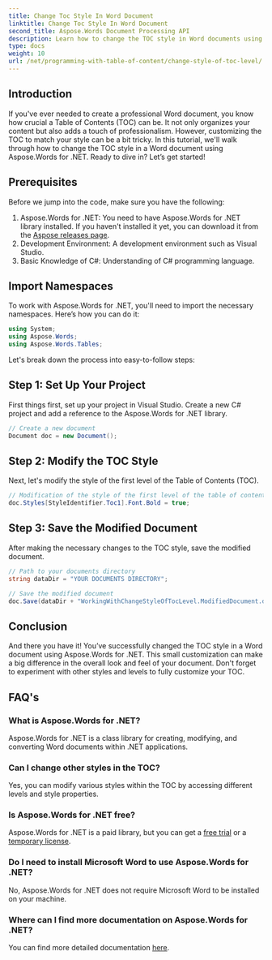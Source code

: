 ```yaml
---
title: Change Toc Style In Word Document
linktitle: Change Toc Style In Word Document
second_title: Aspose.Words Document Processing API
description: Learn how to change the TOC style in Word documents using Aspose.Words for .NET with this step-by-step guide. Customize your TOC effortlessly.
type: docs
weight: 10
url: /net/programming-with-table-of-content/change-style-of-toc-level/
---
```

## Introduction

If you've ever needed to create a professional Word document, you know how crucial a Table of Contents (TOC) can be. It not only organizes your content but also adds a touch of professionalism. However, customizing the TOC to match your style can be a bit tricky. In this tutorial, we'll walk through how to change the TOC style in a Word document using Aspose.Words for .NET. Ready to dive in? Let’s get started!

## Prerequisites

Before we jump into the code, make sure you have the following:

1. Aspose.Words for .NET: You need to have Aspose.Words for .NET library installed. If you haven't installed it yet, you can download it from the [Aspose releases page](https://releases.aspose.com/words/net/).
2. Development Environment: A development environment such as Visual Studio.
3. Basic Knowledge of C#: Understanding of C# programming language.

## Import Namespaces

To work with Aspose.Words for .NET, you'll need to import the necessary namespaces. Here’s how you can do it:

```csharp
using System;
using Aspose.Words;
using Aspose.Words.Tables;
```

Let's break down the process into easy-to-follow steps:

## Step 1: Set Up Your Project

First things first, set up your project in Visual Studio. Create a new C# project and add a reference to the Aspose.Words for .NET library.

```csharp
// Create a new document
Document doc = new Document();
```

## Step 2: Modify the TOC Style

Next, let's modify the style of the first level of the Table of Contents (TOC).

```csharp
// Modification of the style of the first level of the table of contents
doc.Styles[StyleIdentifier.Toc1].Font.Bold = true;
```

## Step 3: Save the Modified Document

After making the necessary changes to the TOC style, save the modified document.

```csharp
// Path to your documents directory
string dataDir = "YOUR DOCUMENTS DIRECTORY";

// Save the modified document
doc.Save(dataDir + "WorkingWithChangeStyleOfTocLevel.ModifiedDocument.docx");
```

## Conclusion

And there you have it! You’ve successfully changed the TOC style in a Word document using Aspose.Words for .NET. This small customization can make a big difference in the overall look and feel of your document. Don't forget to experiment with other styles and levels to fully customize your TOC.

## FAQ's

### What is Aspose.Words for .NET?
Aspose.Words for .NET is a class library for creating, modifying, and converting Word documents within .NET applications.

### Can I change other styles in the TOC?
Yes, you can modify various styles within the TOC by accessing different levels and style properties.

### Is Aspose.Words for .NET free?
Aspose.Words for .NET is a paid library, but you can get a [free trial](https://releases.aspose.com/) or a [temporary license](https://purchase.aspose.com/temporary-license/).

### Do I need to install Microsoft Word to use Aspose.Words for .NET?
No, Aspose.Words for .NET does not require Microsoft Word to be installed on your machine.

### Where can I find more documentation on Aspose.Words for .NET?
You can find more detailed documentation [here](https://reference.aspose.com/words/net/).
